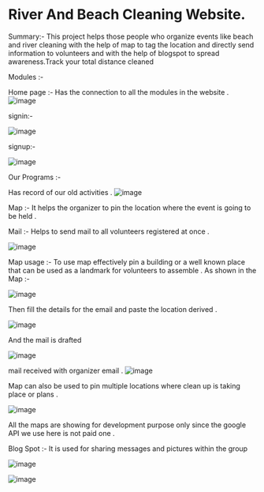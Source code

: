 # River And Beach Cleaning Website.
 
Summary:-  This project helps those people who organize events  like beach and river cleaning with the help of map to tag the location and directly send information to volunteers and with the help of blogspot to spread awareness.Track your total distance cleaned


Modules :-

Home page :- Has the connection to all the modules in the website .
![image](https://user-images.githubusercontent.com/66934832/137278750-f4f15b88-18bb-4fd8-b7f2-27bdcb606781.png)

signin:-

![image](https://user-images.githubusercontent.com/66934832/137301756-aae4ac6c-9fd6-4dcb-9bd9-09f4aaf2a0cc.png)

signup:-

![image](https://user-images.githubusercontent.com/66934832/137301963-33741447-2bc3-45be-9dcb-23b232ec8da1.png)


Our Programs :- 

Has record of our old activities .
![image](https://user-images.githubusercontent.com/66934832/137278956-32904f33-58e7-48e4-8239-ec5c5a53494a.png)

Map :- It helps the organizer to pin the location where the event is going to be held .

Mail :- Helps to send mail to all volunteers registered at once .

![image](https://user-images.githubusercontent.com/66934832/137279506-9ad9adb3-0a10-44ae-ad75-14b84d8b7945.png)

Map usage :- To use map effectively pin a building or a well known place that can be used as a landmark for volunteers to assemble .
As shown in the Map :-

![image](https://user-images.githubusercontent.com/66934832/137279665-bd358abe-5d10-4444-bdfd-df1daea2380f.png)

Then fill the details for the email and paste the location derived .

![image](https://user-images.githubusercontent.com/66934832/137279767-31b75de8-036d-453f-872d-01a4eb32d1da.png)

And the mail is drafted 

![image](https://user-images.githubusercontent.com/66934832/137280193-cd06af96-34f7-42d6-a7a9-d95438c81396.png)

mail received with organizer email .
![image](https://user-images.githubusercontent.com/66934832/137279928-c8f66ec0-6114-408d-b865-7b040248fe01.png)

Map can also be used to pin multiple  locations where clean up is taking place or plans .

![image](https://user-images.githubusercontent.com/66934832/137280349-ebd9c676-b5d0-46ab-a78d-2c7eba6f08c0.png)

All the maps are showing for development purpose only since the google API we use here is not paid one .

Blog Spot :- It is used for sharing messages and pictures within the group 

![image](https://user-images.githubusercontent.com/66934832/137280447-85dcc0f8-1d23-4f43-9857-6f970d037115.png)

![image](https://user-images.githubusercontent.com/66934832/137280481-cdf9e40f-4a0f-4c98-999b-0784ff69ee8b.png)


